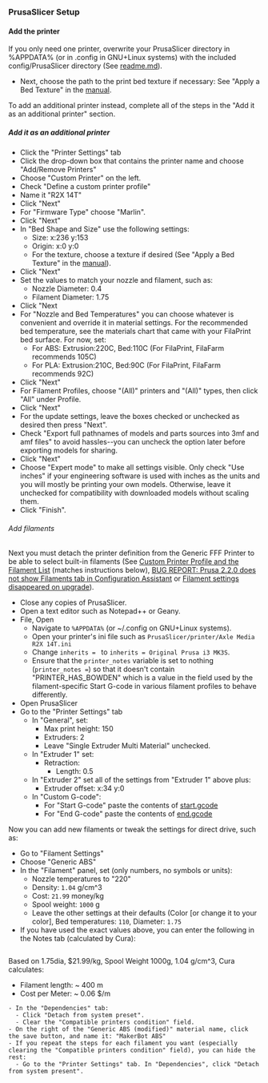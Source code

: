 ### PrusaSlicer Setup

#### Add the printer
If you only need one printer, overwrite your PrusaSlicer directory in %APPDATA% (or in .config in GNU+Linux systems) with the included config/PrusaSlicer directory (See [readme.md](../readme.md)).
- Next, choose the path to the print bed texture if necessary: See "Apply a Bed Texture" in the [manual](../../manual.md).

To add an additional printer instead, complete all of the steps in the "Add it as an additional printer" section.

##### Add it as an additional printer
- Click the "Printer Settings" tab
- Click the drop-down box that contains the printer name and choose "Add/Remove Printers"
- Choose "Custom Printer" on the left.
- Check "Define a custom printer profile"
- Name it "R2X 14T"
- Click "Next"
- For "Firmware Type" choose "Marlin".
- Click "Next"
- In "Bed Shape and Size" use the following settings:
  - Size:  x:236  y:153
  - Origin:  x:0  y:0
  - For the texture, choose a texture if desired (See "Apply a Bed Texture" in the [manual](../../manual.md)).
- Click "Next"
- Set the values to match your nozzle and filament, such as:
  - Nozzle Diameter: 0.4
  - Filament Diameter: 1.75
- Click "Next
- For "Nozzle and Bed Temperatures" you can choose whatever is convenient and override it in material settings. For the recommended bed temperature, see the materials chart that came with your FilaPrint bed surface. For now, set:
  - For ABS: Extrusion:220C, Bed:110C (For FilaPrint, FilaFarm recommends 105C)
  - For PLA: Extrusion:210C, Bed:90C (For FilaPrint, FilaFarm recommends 92C)
- Click "Next"
- For Filament Profiles, choose "(All)" printers and "(All)" types, then click "All" under Profile.
- Click "Next"
- For the update settings, leave the boxes checked or unchecked as desired then press "Next".
- Check "Export full pathnames of models and parts sources into 3mf and amf files" to avoid hassles--you can uncheck the option later before exporting models for sharing.
- Click "Next"
- Choose "Expert mode" to make all settings visible. Only check "Use inches" if your engineering software is used with inches as the units and you will mostly be printing your own models. Otherwise, leave it unchecked for compatibility with downloaded models without scaling them.
- Click "Finish".

###### Add filaments
Next you must detach the printer definition from the Generic FFF Printer to be able to select built-in filaments (See [Custom Printer Profile and the Filament List](https://forum.prusaprinters.org/forum/prusaslicer/custom-printer-profile-and-the-filament-list/) (matches instructions below), [BUG REPORT: Prusa 2.2.0 does not show Filaments tab in Configuration Assistant](https://forum.prusaprinters.org/forum/prusaslicer/prusa-2-2-0-does-not-show-filaments-tab-in-configuration-assistant/) or [Filament settings disappeared on upgrade](https://github.com/prusa3d/PrusaSlicer/issues/3934)).
- Close any copies of PrusaSlicer.
- Open a text editor such as Notepad++ or Geany.
- File, Open
  - Navigate to `%APPDATA%` (or ~/.config on GNU+Linux systems).
  - Open your printer's ini file such as `PrusaSlicer/printer/Axle Media R2X 14T.ini`
  - Change `inherits = ` to `inherits = Original Prusa i3 MK3S`.
  - Ensure that the `printer_notes` variable is set to nothing (`printer_notes =`) so that it doesn't contain "PRINTER_HAS_BOWDEN" which is a value in the field used by the filament-specific Start G-code in various filament profiles to behave differently.
- Open PrusaSlicer
- Go to the "Printer Settings" tab
  - In "General", set:
    - Max print height: 150
    - Extruders: 2
    - Leave "Single Extruder Multi Material" unchecked.
  - In "Extruder 1" set:
    - Retraction:
      - Length: 0.5
  - In "Extruder 2" set all of the settings from "Extruder 1" above plus:
    - Extruder offset: x:34 y:0
  - In "Custom G-code":
    - For "Start G-code" paste the contents of [start.gcode](start.gcode)
    - For "End G-code" paste the contents of [end.gcode](end.gcode)

Now you can add new filaments or tweak the settings for direct drive, such as:
- Go to "Filament Settings"
- Choose "Generic ABS"
- In the "Filament" panel, set (only numbers, no symbols or units):
  - Nozzle temperatures to "220"
  - Density: `1.04` g/cm^3
  - Cost: `21.99` money/kg
  - Spool weight: `1000` g
  - Leave the other settings at their defaults (Color [or change it to your color], Bed temperatures: `110`, Diameter: `1.75`
- If you have used the exact values above, you can enter the following in the Notes tab (calculated by Cura):
  ```
Based on 1.75dia, $21.99/kg, Spool Weight 1000g, 1.04 g/cm^3, Cura calculates:
- Filament length: ~ 400 m
- Cost per Meter: ~ 0.06 $/m
```
- In the "Dependencies" tab:
  - Click "Detach from system preset".
  - Clear the "Compatible printers condition" field.
- On the right of the "Generic ABS (modified)" material name, click the save button, and name it: "MakerBot ABS"
- If you repeat the steps for each filament you want (especially clearing the "Compatible printers condition" field), you can hide the rest:
  - Go to the "Printer Settings" tab. In "Dependencies", click "Detach from system present".

